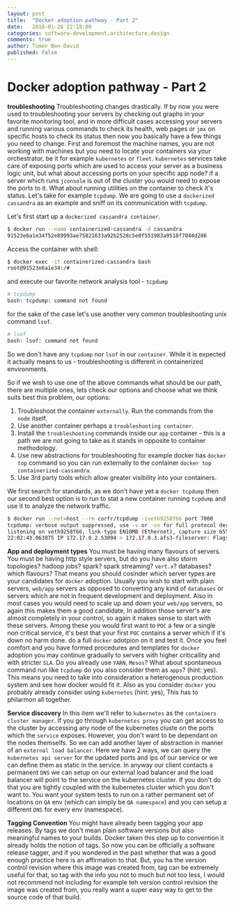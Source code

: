 ```yaml
---
layout: post
title:  "Docker adoption pathway - Part 2"
date:   2016-01-26 22:18:00
categories: software-development,architecture,design
comments: true
author: Tomer Ben-David
published: false
---
```

# Docker adoption pathway - Part 2

**troubleshooting** Troubleshooting changes drastically.  If by now you were used to troubleshooting your servers by checking out graphs in your favorite monitoring tool, and in more difficult cases accessing your servers and running various commands to check its health, web pages or `jmx` on specific hosts to check its status then now you basically have a few things you need to change.  First and foremost the machine names, you are not working with machines but you need to locate your containers via your orchestrator, be it for example `kubernetes` or `fleet`.  `kubernetes` services take care of exposing ports which are used to access your server as a business logic unit, but what about accessing ports on your specific app node? if a server which runs `jconsole` is out of the cluster you would need to expose the ports to it.  What about running utilities on the container to check it's status.  Let's take for example `tcpdump`.  We are going to use a `dockerized cassandra` as an example and sniff on its communication with `tcpdump`.
    
Let's first start up a `dockerized cassandra container`.

```bash
$ docker run --name containerized-cassandra -d cassandra 
91523e6a1e34f52e89993ae75821633a92b2528c5e0f551983a9518f7044d286
```

Access the container with shell:

```bash
$ docker exec -it containerized-cassandra bash
root@91523e6a1e34:/#
```

and execute our favorite network analysis tool - `tcpdump`

```bash
# tcpdump
bash: tcpdump: command not found
```

for the sake of the case let's use another very common troubleshooting unix command `lsof`.

```bash
# lsof
bash: lsof: command not found
```

So we don't have any `tcpdump` nor `lsof` in our `container`.  While it is expected it actually means to us - troubleshooting is different in containerized environments.

So if we wish to use one of the above commands what should be our path, there are multiple ones, lets check our options and choose what we think suits best this problem, our options:

1. Troubleshoot the container `externally`.  Run the commands from the `node` itself.
1. Use another container perhaps a `troubleshooting container`.
1. Install the `troubleshooting` commands inside our `app` container - this is a path we are not going to take as it stands in opposite to container methodology.
1. Use new abstractions for troubleshooting for example docker has `docker top` command so you can run externally to the container `docker top containerized-cassandra`.
1. Use 3rd party tools which allow greater visibility into your containers.

We first search for standards, as we don't have yet a `docker tcpdump` then our second best option is to run to stat a new container running `tcpdump` and use it to analyze the network traffic.

```bash
$ docker run --net=host --rm corfr/tcpdump -iveth9258f66 port 7000
tcpdump: verbose output suppressed, use -v or -vv for full protocol decode
listening on veth9258f66, link-type EN10MB (Ethernet), capture size 65535 bytes
22:02:43.063875 IP 172.17.0.2.53094 > 172.17.0.3.afs3-fileserver: Flags [P.], seq 2575582772:2575582908, ack 3499689297, win 229, options [nop,nop,TS val 2370991 ecr 2370807], length 136
```

**App and deployment types** You must be having many flavours of servers.  You must be having http style servers, but do you have also storm topologies? hadoop jobs? spark? spark streaming? `vert.x`? databases? which flavours? That means you should cosinder which server types are your candidates for `docker` adoption.  Usually you wish to start with plain servers, `web/app` servers as opposed to converting any kind of `databases` or servers which are not in frequent development and deployment.  Also in most cases you would need to scale up and down your `web/app` servers, so again this makes them a good candidate, In addition those server's are almost completely in your control, so again it makes sense to start with these servers.  Among these you would first want to `POC` a few or a single non critical service, it's best that your first `POC` contains a server which if it's down no harm done.  do a full `docker` adotpion on it and test it.  Once you feel comfort and you have formed procedures and templates for `docker` adoption you may continue gradually to servers with higher criticallity and with stricter `SLA`.  Do you already use `YARN`, `Mesos`? What about spontaneous command run like `tcpdump` do you also consider them as `apps`? (hint: yes).  This means you need to take into consideration a heterogenous production system and see how docker would fit it.  Also as you consider `docker` you probably already consider using `kubernetes` (hint: yes), This has to philarmon all together.

**Service discovery** In this item we'll refer to `kubernetes` as the `containers cluster manager`.  If you go through `kubernetes proxy` you can get access to the cluster by accessing any node of the kubernetes cluste on the ports which the `service` exposes.  However, you don't want to be dependant on the nodes themselfs.  So we can add another layer of abstraction in manner of an `external load balancer`.  Here we have 2 ways, we can query the `kubernetes api server` for the updated ports and ips of our service or we can define them as static in the service.  In anyway our client contacts a permanent `DNS` we can setup on our external load balancer and the load balancer will point to the service on the kubernetes cluster.   If you don't do that you are tightly coupled with the kubernetes cluster which you don't want to.  You want your system tests to run on a rather permanent set of locations on `QA` env (which can simply be `QA namespace`) and you can setup a different `DNS` for every env (namespace).

**Tagging Convention** You might have already been tagging your app releases.  By tags we don't mean plain software versions but also meaningful names to your builds.  Docker taken this step up to convention it already holds the notion of tags.  So now you can be officially a software release tagger, and if you wondered in the past whether that was a good enough practice here is an affirmation to that.  But, you ha
 the version control revision where this image was created from, tag can be extremely useful for that, so tag with the info you not to much but not too less, I would not recommend not including for example teh version control revision the image was created from, you really want a super easy way to get to the source code of that build.


